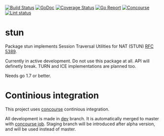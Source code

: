 [![Build Status](https://travis-ci.org/cydev/stun.svg)](https://travis-ci.org/cydev/stun)
[![GoDoc](https://godoc.org/github.com/cydev/stun?status.svg)](http://godoc.org/github.com/cydev/stun)
[![Coverage Status](https://coveralls.io/repos/github/cydev/stun/badge.svg?branch=master)](https://coveralls.io/github/cydev/stun?branch=master)
[![Go Report](http://goreportcard.com/badge/cydev/stun)](http://goreportcard.com/report/cydev/stun)
[![Concourse](https://img.shields.io/badge/ci-concourse-blue.svg?logo=data%3Aimage%2Fpng%3Bbase64%2CiVBORw0KGgoAAAANSUhEUgAAABAAAAAQCAMAAAAoLQ9TAAAABGdBTUEAALGPC%2FxhBQAAACBjSFJNAAB6JgAAgIQAAPoAAACA6AAAdTAAAOpgAAA6mAAAF3CculE8AAABtlBMVEUAAAAjHyAiHh8jHyAjHyAjHyAjHyAjHyAiHh8eGhsgHB0lISIjHyAjHyAjHyA0MTEhHR4jHyAjHyAjHyAjHyAjHyAjHyAjHyAjHyAjHyAjHyAjHyAjHyAnJCQjHyA%2BOjslISIjHyAjHyAjHyAhHR4mIiMkICEjHyAjHyAiHh8hHR4iHh8jHyAoJCVhXl4wLC0yLzAnIyQhHR55dnfg399DP0ApJSZYVVZOS0wzLzBGQ0Ti4uLu7u5xbm8mIiNvbW1cWVpKR0g1MTKQjo%2F%2F%2F%2F%2FDwsKbmZphXl8hHB1UUVKDgYJraWlEQUEqJifHxcbb29uNi4uFg4QyLy8fGxyHhIWFg4N3dHUgHB2opqdlYmNraGliX2BMSUrGxcXV1dXJyMihn59kYmKvrq6Vk5NJRUZLSEm%2Bvb7v7%2B%2F19fXv7u%2FW1dV4dnaioaGZl5cyLi87Nzg9Ojs1MjNRTk9HREQxLS6enJ22tbU3NDQvLC0rJygiHR4dGRpwbm77%2B%2FurqaokICE0MDE4NTZPTExTUFHi4eH4%2BPhua2w%2BOjtVUlJVUlNoZWZ8enrBv8A3MzR1c3OBfn9saWqfnZ5d%2FABMAAAAK3RSTlMAAAAHSqnl%2FOWoSQcZk%2B%2FvkhiysQaS7u1JqKfk4vv6%2B%2BOmSJGw7pHj%2B0gHERDNRQAAAAFiS0dERPm0mMEAAAAJcEhZcwAALiMAAC4jAXilP3YAAAAHdElNRQfgAx0DBia5UtiSAAABD0lEQVQY0xXP5yNCYRSA8fNyyShc3UpJyCjOSbzIbBoVrhUysrIie2dl7%2Fkfq4%2FPt%2BcHACxTyMpWKHJy8%2FIZpJIpVQWIhLaGwiKRMWDKYiR7YxNvbmnlapGBpEJHW3sHdXZ1O4k0Eghal9vj9fGe3r5%2BP9eVgD4QHBgcQnl4ZNQ5No4GKA1NTE6Fwr7pGcfsXIQboSw4v7C4tBxdIb66FuEmKF%2FfiG1uxbd37Hx3bx9NUHHgPTw6JtfJ6RmeJ9AIegzwCxtdXl3fyEmiShB0JN%2Fe3T%2FEH5%2Bew6Qzg6Sh5Mvr2%2FtHNPaZwCoJmKgm%2BvJ8%2F%2Fz6%2F3zVqXXGRI0WOWGY19SmcWm%2B2WCxWi2GuvoMgH9zUDliBIqlogAAACV0RVh0ZGF0ZTpjcmVhdGUAMjAxNi0wMy0yOVQwMzowNjozOCswMjowMAUkgHkAAAAldEVYdGRhdGU6bW9kaWZ5ADIwMTYtMDMtMjlUMDM6MDY6MzgrMDI6MDB0eTjFAAAAGXRFWHRTb2Z0d2FyZQBBZG9iZSBJbWFnZVJlYWR5ccllPAAAAFd6VFh0UmF3IHByb2ZpbGUgdHlwZSBpcHRjAAB4nOPyDAhxVigoyk%2FLzEnlUgADIwsuYwsTIxNLkxQDEyBEgDTDZAMjs1Qgy9jUyMTMxBzEB8uASKBKLgDqFxF08kI1lQAAAABJRU5ErkJggg%3D%3D)](https://ci.cydev.ru/pipelines/stun)
[![Lint status](https://ci.cydev.ru/api/v1/pipelines/stun/jobs/lint/badge)](https://ci.cydev.ru/pipelines/stun/jobs/lint)

# stun
Package stun implements Session Traversal Utilities for
NAT (STUN) [RFC 5389](https://tools.ietf.org/html/rfc5389).

Currently in active development. Do not use this package at all. API will
definetly break. TURN and ICE implementations are planned too.

Needs go 1.7 or better.

# Continious integration

This project uses [concourse](https://concourse.ci/) continious integration.


All development is made in [dev](https://github.com/cydev/stun/tree/dev) branch.
It is automatically merged to master with [concourse job](https://ci.cydev.ru/pipelines/stun/jobs/integration).
Staging branch will be introduced after alpha version, and will be used instead of master.
